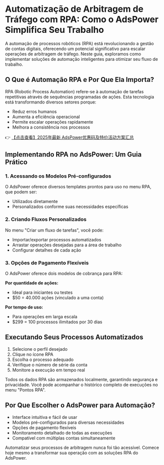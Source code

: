 # Automatização de Arbitragem de Tráfego com RPA: Como o AdsPower Simplifica Seu Trabalho

A automação de processos robóticos (RPA) está revolucionando a gestão de contas digitais, oferecendo um potencial significativo para escalar operações de arbitragem de tráfego. Neste guia, exploramos como implementar soluções de automação inteligentes para otimizar seu fluxo de trabalho.

## O Que é Automação RPA e Por Que Ela Importa?

RPA (Robotic Process Automation) refere-se à automação de tarefas repetitivas através de sequências programadas de ações. Esta tecnologia está transformando diversos setores porque:

- Reduz erros humanos
- Aumenta a eficiência operacional
- Permite escalar operações rapidamente
- Melhora a consistência nos processos

👉 [【点击查看】2025年最新 AdsPower优惠码及特价活动方案汇总](https://bit.ly/adspower_free)

## Implementando RPA no AdsPower: Um Guia Prático

### 1. Acessando os Modelos Pré-configurados
O AdsPower oferece diversos templates prontos para uso no menu RPA, que podem ser:
- Utilizados diretamente
- Personalizados conforme suas necessidades específicas

### 2. Criando Fluxos Personalizados
No menu "Criar um fluxo de tarefas", você pode:
- Importar/exportar processos automatizados
- Arrastar operações desejadas para a área de trabalho
- Configurar detalhes de cada ação

### 3. Opções de Pagamento Flexíveis
O AdsPower oferece dois modelos de cobrança para RPA:

**Por quantidade de ações:**
- Ideal para iniciantes ou testes
- $50 = 40.000 ações (vinculado a uma conta)

**Por tempo de uso:**
- Para operações em larga escala
- $299 = 100 processos ilimitados por 30 dias

## Executando Seus Processos Automatizados

1. Selecione o perfil desejado
2. Clique no ícone RPA
3. Escolha o processo adequado
4. Verifique o número de série da conta
5. Monitore a execução em tempo real

Todos os dados RPA são armazenados localmente, garantindo segurança e privacidade. Você pode acompanhar o histórico completo de execuções no menu "Pontos RPA".

## Por Que Escolher o AdsPower para Automação?

- Interface intuitiva e fácil de usar
- Modelos pré-configurados para diversas necessidades
- Opções de pagamento flexíveis
- Monitoramento detalhado de todas as execuções
- Compatível com múltiplas contas simultaneamente

Automatizar seus processos de arbitragem nunca foi tão acessível. Comece hoje mesmo a transformar sua operação com as soluções RPA do AdsPower.